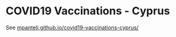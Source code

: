 # COVID19 Vaccinations - Cyprus

See [mpanteli.github.io/covid19-vaccinations-cyprus/](http://mpanteli.github.io/covid19-vaccinations-cyprus/)